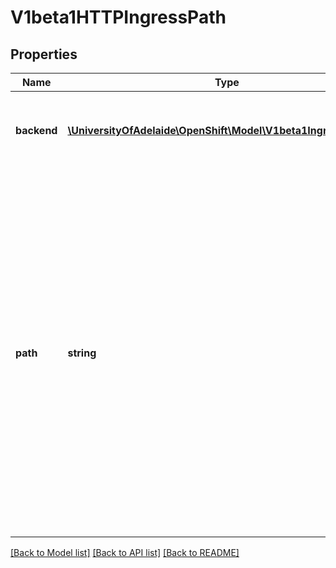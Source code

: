# V1beta1HTTPIngressPath

## Properties
Name | Type | Description | Notes
------------ | ------------- | ------------- | -------------
**backend** | [**\UniversityOfAdelaide\OpenShift\Model\V1beta1IngressBackend**](V1beta1IngressBackend.md) | Backend defines the referenced service endpoint to which the traffic will be forwarded to. | 
**path** | **string** | Path is an extended POSIX regex as defined by IEEE Std 1003.1, (i.e this follows the egrep/unix syntax, not the perl syntax) matched against the path of an incoming request. Currently it can contain characters disallowed from the conventional \&quot;path\&quot; part of a URL as defined by RFC 3986. Paths must begin with a &#39;/&#39;. If unspecified, the path defaults to a catch all sending traffic to the backend. | [optional] 

[[Back to Model list]](../README.md#documentation-for-models) [[Back to API list]](../README.md#documentation-for-api-endpoints) [[Back to README]](../README.md)


